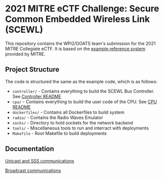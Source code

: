 # 2021 MITRE eCTF Challenge: Secure Common Embedded Wireless Link (SCEWL)

This repository contains the WPI2/GOATS team's submission for the 2021 MITRE Collegiate eCTF. It is based on the [example reference system](https://github.com/mitre-cyber-academy/2021-ectf-insecure-example) provided by MITRE.

## Project Structure
The code is structured the same as the example code, which is as follows:

* `controller/` - Contains everything to build the SCEWL Bus Controller. See [Controller README](controller/README.md)
* `cpu/` - Contains everything to build the user code of the CPU. See [CPU README](cpu/README.md)
* `dockerfiles/` - Contains all Dockerfiles to build system
* `radio/` - Contains the Radio Waves Emulator
* `socks/` - Directory to hold sockets for the network backend
* `tools/` - Miscellaneous tools to run and interract with deployments
* `Makefile` - Root Makefile to build deployments

## Documentation

[Unicast and SSS communications](docs/dtls.md)

[Broadcast communications](docs/scum.md)
